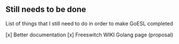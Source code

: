 ## Still needs to be done

List of things that I still need to do in order to make GoESL completed

[x] Better documentation
[x] Freeswitch WIKI Golang page (proposal)
